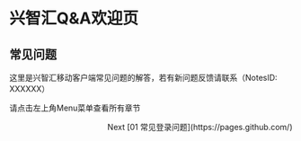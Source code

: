 # 兴智汇Q&A欢迎页
## 常见问题
这里是兴智汇移动客户端常见问题的解答，若有新问题反馈请联系（NotesID: XXXXXX）

请点击左上角Menu菜单查看所有章节

<p align="right">Next
[01 常见登录问题](https://pages.github.com/)</p>
